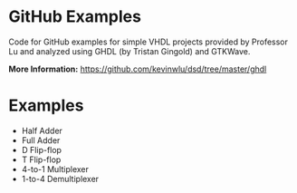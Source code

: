 # GitHub Examples
Code for GitHub examples for simple VHDL projects provided by Professor Lu and analyzed using GHDL (by Tristan Gingold) and GTKWave.

**More Information:** https://github.com/kevinwlu/dsd/tree/master/ghdl

# Examples
- Half Adder
- Full Adder
- D Flip-flop
- T Flip-flop
- 4-to-1 Multiplexer
- 1-to-4 Demultiplexer